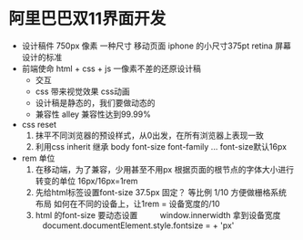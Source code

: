 # 阿里巴巴双11界面开发
- 设计稿件
    750px 像素 一种尺寸 移动页面
    iphone 的小尺寸375pt retina 屏幕 设计的标准
- 前端使命
    html + css + js 一像素不差的还原设计稿
    - 交互
    - css 带来视觉效果 css动画
    - 设计稿是静态的，我们要做动态的
    - 兼容性 alley 兼容性达到99.99%
- css reset
    1. 抹平不同浏览器的预设样式，从0出发，在所有浏览器上表现一致
    2. 利用css inherit 继承 body font-size font-family ... font-size默认16px
- rem 单位
    1. 在移动端，为了兼容，少用甚至不用px 根据页面的根节点的字体大小进行转变的单位 16px/16px=1rem
    2. 先给html标签设置font-size
        37.5px 固定？
        等比例 1/10 方便做栅格系统 布局
        如何在不同的设备上，让1rem = 设备宽度的/10
    3. html 的font-size 要动态设置
         window.innerwidth 拿到设备宽度
         document.documentElement.style.fontsize = + 'px'